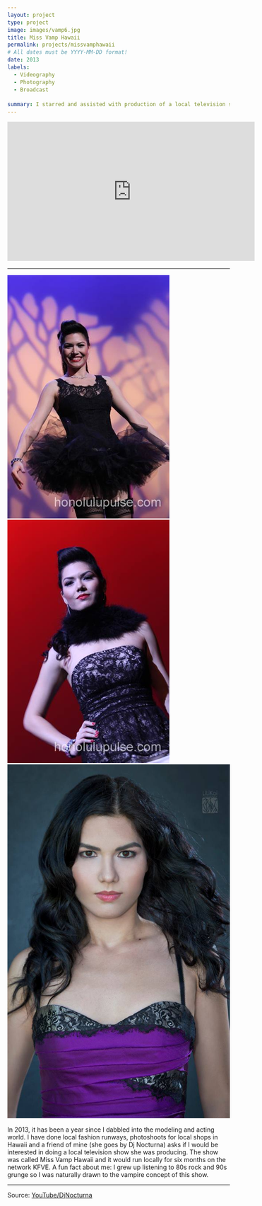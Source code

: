 ```yaml
---
layout: project
type: project
image: images/vamp6.jpg
title: Miss Vamp Hawaii
permalink: projects/missvamphawaii
# All dates must be YYYY-MM-DD format!
date: 2013
labels:
  - Videography
  - Photography
  - Broadcast
  
summary: I starred and assisted with production of a local television show in 2013.
---
```

<iframe width="560" height="315" src="https://www.youtube.com/embed/aOyP6OlcGfU" frameborder="0" allow="accelerometer; autoplay; encrypted-media; gyroscope; picture-in-picture" allowfullscreen></iframe>

<hr>

<div class="ui small rounded images">
  <img class="ui image" src="https://raw.githubusercontent.com/audreyford/audreyford.github.io/master/images/vamp.jpg">
  <img class="ui image" src="https://raw.githubusercontent.com/audreyford/audreyford.github.io/master/images/vamp2.jpg">
  <img class="ui image" src="https://raw.githubusercontent.com/audreyford/audreyford.github.io/master/images/vamp3.jpg">
</div>

In 2013, it has been a year since I dabbled into the modeling and acting world.  I have done local fashion runways, photoshoots for local shops in Hawaii and a friend of mine (she goes by Dj Nocturna) asks if I would be interested in doing a local television show she was producing.  The show was called Miss Vamp Hawaii and it would run locally for six months on the network KFVE.  A fun fact about me: I grew up listening to 80s rock and 90s grunge so I was naturally drawn to the vampire concept of this show.






<hr>

Source: <a href="https://www.youtube.com/channel/UCWYVr3kjy7ztml7qlkaKjOg"><i class="large youtube icon "></i>YouTube/DjNocturna</a>



